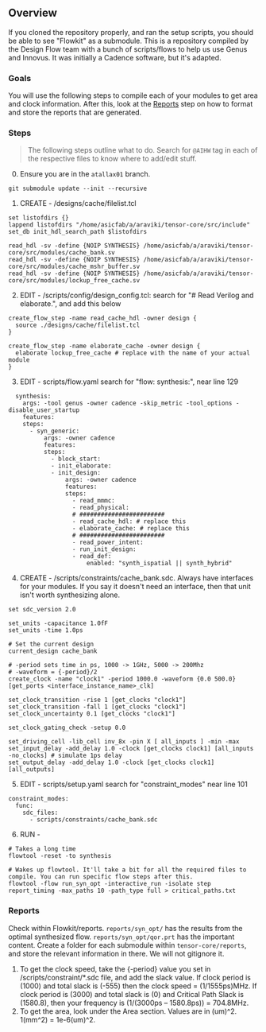 ## Overview 

If you cloned the repository properly, and ran the setup scripts, you should be able to see "Flowkit" as a submodule. This is a repository compiled by the Design Flow team with a bunch of scripts/flows to help us use Genus and Innovus. It was initially a Cadence software, but it's adapted. 

### Goals 

You will use the following steps to compile each of your modules to get area and clock information. After this, look at the [Reports](#reports) step on how to format and store the reports that are generated. 

### Steps

> The following steps outline what to do. Search for `@AIHW` tag in each of the respective files to know where to add/edit stuff. 

0. Ensure you are in the `atallax01` branch. 
```
git submodule update --init --recursive
```

1. CREATE - /designs/cache/filelist.tcl
```
set listofdirs {}
lappend listofdirs "/home/asicfab/a/araviki/tensor-core/src/include"
set_db init_hdl_search_path $listofdirs

read_hdl -sv -define {NOIP SYNTHESIS} /home/asicfab/a/araviki/tensor-core/src/modules/cache_bank.sv
read_hdl -sv -define {NOIP SYNTHESIS} /home/asicfab/a/araviki/tensor-core/src/modules/cache_mshr_buffer.sv
read_hdl -sv -define {NOIP SYNTHESIS} /home/asicfab/a/araviki/tensor-core/src/modules/lockup_free_cache.sv
```

2. EDIT - /scripts/config/design_config.tcl: 
search for "# Read Verilog and elaborate.", and add this below
```
create_flow_step -name read_cache_hdl -owner design {
  source ./designs/cache/filelist.tcl
}

create_flow_step -name elaborate_cache -owner design {
  elaborate lockup_free_cache # replace with the name of your actual module
}
```

3. EDIT - scripts/flow.yaml
search for "flow: synthesis:", near line 129
```
  synthesis:
    args: -tool genus -owner cadence -skip_metric -tool_options -disable_user_startup
    features:
    steps:
      - syn_generic:
          args: -owner cadence
          features:
          steps:
            - block_start:
            - init_elaborate:
            - init_design:
                args: -owner cadence
                features:
                steps:
                  - read_mmmc:
                  - read_physical:
                  # ########################
                  - read_cache_hdl: # replace this
                  - elaborate_cache: # replace this
                  # ########################
                  - read_power_intent:
                  - run_init_design:
                  - read_def:
                      enabled: "synth_ispatial || synth_hybrid"
```

4. CREATE - /scripts/constraints/cache_bank.sdc. Always have interfaces for your modules. If you say it doesn't need an interface, then that unit isn't worth synthesizing alone.
```
set sdc_version 2.0

set_units -capacitance 1.0fF
set_units -time 1.0ps

# Set the current design
current_design cache_bank

# -period sets time in ps, 1000 -> 1GHz, 5000 -> 200Mhz
# -waveform = {-period}/2
create_clock -name "clock1" -period 1000.0 -waveform {0.0 500.0} [get_ports <interface_instance_name>_clk]

set_clock_transition -rise 1 [get_clocks "clock1"]
set_clock_transition -fall 1 [get_clocks "clock1"]
set_clock_uncertainty 0.1 [get_clocks "clock1"]

set_clock_gating_check -setup 0.0

set_driving_cell -lib_cell inv_8x -pin X [ all_inputs ] -min -max
set_input_delay -add_delay 1.0 -clock [get_clocks clock1] [all_inputs -no_clocks] # simulate 1ps delay 
set_output_delay -add_delay 1.0 -clock [get_clocks clock1] [all_outputs]
```


5. EDIT - scripts/setup.yaml
search for "constraint_modes" near line 101 
```
constraint_modes:
  func:
    sdc_files:
      - scripts/constraints/cache_bank.sdc
```

6. RUN - 
```
# Takes a long time
flowtool -reset -to synthesis 

# Wakes up flowtool. It'll take a bit for all the required files to compile. You can run specific flow steps after this. 
flowtool -flow run_syn_opt -interactive_run -isolate step
report_timing -max_paths 10 -path_type full > critical_paths.txt
```

### Reports

Check within Flowkit/reports. `reports/syn_opt/` has the results from the optimal synthesized flow. `reports/syn_opt/qor.prt` has the important content. 
Create a folder for each submodule within `tensor-core/reports`, and store the relevant information in there. We will not gitignore it. 

1. To get the clock speed, take the {-period} value you set in /scripts/constraint/*.sdc file, and add the slack value. If clock period is (1000) and total slack is (-555) then the clock speed = (1/1555ps)MHz. If clock period is (3000) and total slack is (0) and Critical Path Slack is (1580.8), then your frequency is (1/(3000ps – 1580.8ps)) = 704.8MHz.
2. To get the area, look under the Area section. Values are in (um)^2. 1(mm^2) = 1e-6(um)^2.